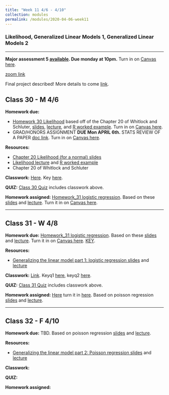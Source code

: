 ```yaml
---
title: "Week 11 4/6 - 4/10"
collection: modules
permalink: /modules/2020-04-06-week11
---
```


### Likelihood, Generalized Linear Models 1, Generalized Linear Models 2

---

**Major assessment 5 [available](https://docs.google.com/document/d/1-SmfNPVikUTWwsOTCa3vbHax1XRxG7yzcCKeKmvlZ9Q/edit). Due monday at 10pm.** Turn in on [Canvas here](https://canvas.umn.edu/courses/151855/assignments/1070632).

[zoom link](https://umn.zoom.us/j/493135911)

Final project described! More details to come [link](https://docs.google.com/document/d/1_0GlIpWuovQzB__iWQI1adMOR8JsYIAVTte8w0SZ4xs/edit?usp=sharing).

## Class 30 - M 4/6

**Homework due:**

- [Homework 30 Likelihood](https://drive.google.com/file/d/1RDOFN6DyFCpluD7LoCyscgOk0GQ8VmP2/view?usp=sharing) based off of the Chapter 20 of Whitlock and Schluter, [slides](https://drive.google.com/file/d/19IbDqZIPitqnCZgM2KFAyCTIlcJWQuMT/view?usp=sharing), [lecture](https://youtu.be/3jY3yzUXf_s), and [R worked example](https://youtu.be/PRtsgCK4dMg). Turn in on [Canvas here](https://canvas.umn.edu/courses/151855/assignments/1065519).
- GRAD/HONORS ASSIGNMENT **DUE Mon APRIL 6th.** STATS REVIEW OF A PAPER [doc link](https://drive.google.com/open?id=1ZRmNRICkLxt8F4fT1A2pEqCXpMhZR00cv6XluvC-F3I). Turn in on [Canvas here](https://canvas.umn.edu/courses/151855/assignments/1059206).

**Resources:**

- [Chapter 20 Likelihood (for a normal) slides](https://drive.google.com/file/d/19IbDqZIPitqnCZgM2KFAyCTIlcJWQuMT/view)
- [Likelihood lecture](https://youtu.be/3jY3yzUXf_s) and [R worked example](https://youtu.be/PRtsgCK4dMg)
- Chapter 20 of Whitlock and Schluter

**Classwork:** [Here](https://drive.google.com/file/d/1ZUdhC6fGBjmwmFxedmQq24yvcyTKupAW/view?usp=sharing). Key [here](https://youtu.be/BWb8BLz8jMM). 

**QUIZ:** [Class 30 Quiz](https://canvas.umn.edu/courses/151855/quizzes/253242) includes classwork above.

**Homework assigned:** [Homework_31 logistic regression](https://drive.google.com/open?id=1b3SrRm8ryl1Yr-isFEeXZfNRtZiw8kOt). Based on these [slides](https://drive.google.com/file/d/1VkMVKM2golhQhjL6vbyNqW8NJQNnUw4o/view?usp=sharing) and [lecture](https://youtu.be/MFBwlv8xTVo). Turn it in on [Canvas here](https://canvas.umn.edu/courses/151855/assignments/1069493).

---

## Class 31 - W 4/8

**Homework due:** [Homework_31 logistic regression](https://drive.google.com/open?id=1b3SrRm8ryl1Yr-isFEeXZfNRtZiw8kOt). Based on these [slides](https://drive.google.com/file/d/1VkMVKM2golhQhjL6vbyNqW8NJQNnUw4o/view?usp=sharing) and [lecture](https://youtu.be/MFBwlv8xTVo). Turn it in on [Canvas here](https://canvas.umn.edu/courses/151855/assignments/1069493). [KEY](https://drive.google.com/file/d/1fcLvNg3N9n9wA1L4npfozI9K8LNlKbLf/view?usp=sharing).  

**Resources:**

- [Generalizing the linear model part 1: logistic regression slides](https://drive.google.com/file/d/1VkMVKM2golhQhjL6vbyNqW8NJQNnUw4o/view?usp=sharing) and [lecture](https://youtu.be/MFBwlv8xTVo)

**Classwork:** [Link](https://drive.google.com/file/d/1rKcP_xfYFbAo3_4tpk-1iGFQ3NpQ866c/view?usp=sharing). Keyq1 [here](https://youtu.be/-nvIV7Hcd2w), keyq2 [here](https://youtu.be/tdbLRuNq1Vg).   

**QUIZ:** [Class 31 Quiz](https://canvas.umn.edu/courses/151855/quizzes/254173) includes classwork above.

**Homework assigned:** [Here](https://drive.google.com/file/d/1Y4tQjMuM_bdY8mr7opB_Ihm-92mVTQKm/view?usp=sharing) turn it in [here](https://canvas.umn.edu/courses/151855/assignments/1072455). Based on poisson regression [slides](https://drive.google.com/file/d/1TruFWnNqHG8VmpcYeX_kGF4uy62_B9gK/view?usp=sharing) and [lecture](https://youtu.be/KmW65FHnX4k).

---

## Class 32 - F 4/10

**Homework due:** TBD. Based on poisson regression [slides](https://drive.google.com/file/d/1TruFWnNqHG8VmpcYeX_kGF4uy62_B9gK/view?usp=sharing) and [lecture](https://youtu.be/KmW65FHnX4k).

**Resources:**

- [Generalizing the linear model part 2: Poisson regression slides](https://drive.google.com/file/d/1TruFWnNqHG8VmpcYeX_kGF4uy62_B9gK/view?usp=sharing) and [lecture](https://youtu.be/KmW65FHnX4k)

**Classwork:**

**QUIZ:**

**Homework assigned:**
